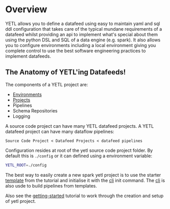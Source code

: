 # Overview

YETL allows you to define a datafeed using easy to maintain yaml and sql ddl configuration that takes care of the typical mundane requirements of a datafeed whilst providing an api to implement what's special about them using the python DSL and SQL of a data engine (e.g. spark). It also allows you to configure environments including a local environment giving you complete control to use the best software engineering practices to implement datafeeds.

## The Anatomy of YETL'ing Datafeeds!

The components of a YETL project are:

- [Environments](environments.md)
- [Projects](projects.md)
- Pipelines
- Schema Repositories
- Logging


A source code project can have many YETL datafeed projects. A YETL datafeed project can have many dataflow pipelines:

```
Source Code Project < Datafeed Projects < datafeed pipelines
```

Configuration resides at root of the yetl source code project folder. By default this is `./config` or it can defined using a environment variable:

```sh
YETL_ROOT=./config
```

The best way to easily create a new spark yetl project is to use the starter [template](https://github.com/sibytes/yetl.tutorial/tree/getting-started-step-1) from the tutorial and initialise it with the [cli](cli.md) init command. The [cli](cli.md) is also usde to build pipelines from templates. 

Also see the [getting-started](../tutorial/gettingstarted.md) tutorial to work through the creation and setup of yetl project.